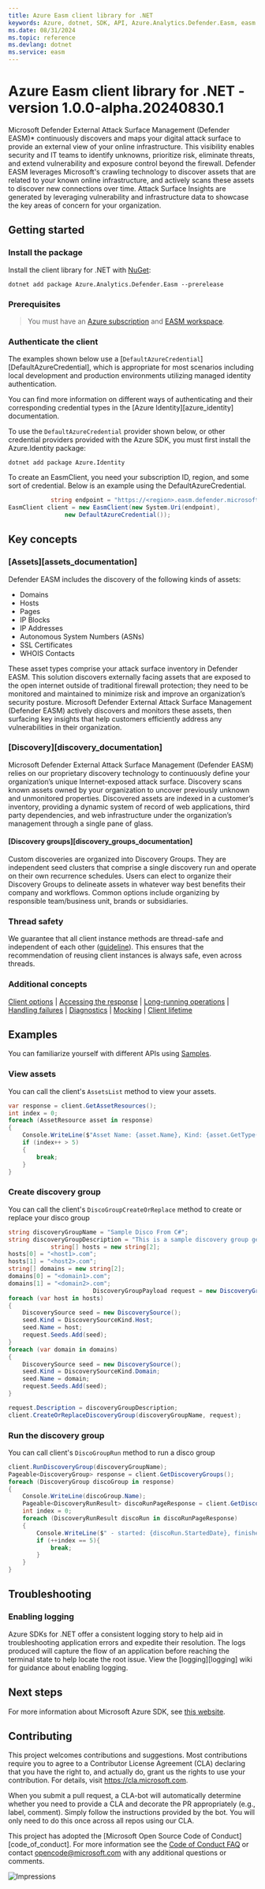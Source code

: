 ```yaml
---
title: Azure Easm client library for .NET
keywords: Azure, dotnet, SDK, API, Azure.Analytics.Defender.Easm, easm
ms.date: 08/31/2024
ms.topic: reference
ms.devlang: dotnet
ms.service: easm
---
```

# Azure Easm client library for .NET - version 1.0.0-alpha.20240830.1 


Microsoft Defender External Attack Surface Management (Defender EASM)\* continuously discovers and maps your digital attack surface to provide an external view of your online infrastructure. This visibility enables security and IT teams to identify unknowns, prioritize risk, eliminate threats, and extend vulnerability and exposure control beyond the firewall. Defender EASM leverages Microsoft's crawling technology to discover assets that are related to your known online infrastructure, and actively scans these assets to discover new connections over time. Attack Surface Insights are generated by leveraging vulnerability and infrastructure data to showcase the key areas of concern for your organization.

## Getting started

### Install the package

Install the client library for .NET with [NuGet](https://www.nuget.org/ ):

```dotnetcli
dotnet add package Azure.Analytics.Defender.Easm --prerelease
```

### Prerequisites
> You must have an [Azure subscription](https://azure.microsoft.com/free/dotnet/) and [EASM workspace](https://learn.microsoft.com/azure/external-attack-surface-management/deploying-the-defender-easm-azure-resource).

### Authenticate the client

The examples shown below use a [`DefaultAzureCredential`][DefaultAzureCredential], which is appropriate for most scenarios including local development and production environments utilizing managed identity authentication.

You can find more information on different ways of authenticating and their corresponding credential types in the [Azure Identity][azure_identity] documentation.

To use the `DefaultAzureCredential` provider shown below,
or other credential providers provided with the Azure SDK, you must first install the Azure.Identity package:

```dotnetcli
dotnet add package Azure.Identity
```

To create an EasmClient, you need your subscription ID, region, and some sort of credential. Below is an example using the DefaultAzureCredential.

```C# Snippet:Sample1_AssetResources_Create_Client
            string endpoint = "https://<region>.easm.defender.microsoft.com/subscriptions/<Your_Subscription_Id>/resourceGroups/<Your_Resource_Group_Name>/workspaces/<Your_Workspace_Name>";
EasmClient client = new EasmClient(new System.Uri(endpoint),
                new DefaultAzureCredential());
```

## Key concepts

### [Assets][assets_documentation]

Defender EASM includes the discovery of the following kinds of assets:
-   Domains
-   Hosts
-   Pages
-   IP Blocks
-   IP Addresses
-   Autonomous System Numbers (ASNs)
-   SSL Certificates
-   WHOIS Contacts

These asset types comprise your attack surface inventory in Defender EASM. This solution discovers externally facing assets that are exposed to the open internet outside of traditional firewall protection; they need to be monitored and maintained to minimize risk and improve an organization’s security posture. Microsoft Defender External Attack Surface Management (Defender EASM) actively discovers and monitors these assets, then surfacing key insights that help customers efficiently address any vulnerabilities in their organization.

### [Discovery][discovery_documentation]

Microsoft Defender External Attack Surface Management (Defender EASM) relies on our proprietary discovery technology to continuously define your organization’s unique Internet-exposed attack surface. Discovery scans known assets owned by your organization to uncover previously unknown and unmonitored properties. Discovered assets are indexed in a customer’s inventory, providing a dynamic system of record of web applications, third party dependencies, and web infrastructure under the organization’s management through a single pane of glass.

#### [Discovery groups][discovery_groups_documentation]

Custom discoveries are organized into Discovery Groups. They are independent seed clusters that comprise a single discovery run and operate on their own recurrence schedules. Users can elect to organize their Discovery Groups to delineate assets in whatever way best benefits their company and workflows. Common options include organizing by responsible team/business unit, brands or subsidiaries.

### Thread safety

We guarantee that all client instance methods are thread-safe and independent of each other ([guideline](https://azure.github.io/azure-sdk/dotnet_introduction.html#dotnet-service-methods-thread-safety)). This ensures that the recommendation of reusing client instances is always safe, even across threads.

### Additional concepts

<!-- CLIENT COMMON BAR -->
[Client options](https://github.com/Azure/azure-sdk-for-net/blob/main/sdk/core/Azure.Core/README.md#configuring-service-clients-using-clientoptions) |
[Accessing the response](https://github.com/Azure/azure-sdk-for-net/blob/main/sdk/core/Azure.Core/README.md#accessing-http-response-details-using-responset) |
[Long-running operations](https://github.com/Azure/azure-sdk-for-net/blob/main/sdk/core/Azure.Core/README.md#consuming-long-running-operations-using-operationt) |
[Handling failures](https://github.com/Azure/azure-sdk-for-net/blob/main/sdk/core/Azure.Core/README.md#reporting-errors-requestfailedexception) |
[Diagnostics](https://github.com/Azure/azure-sdk-for-net/blob/main/sdk/core/Azure.Core/samples/Diagnostics.md) |
[Mocking](https://learn.microsoft.com/dotnet/azure/sdk/unit-testing-mocking) |
[Client lifetime](https://devblogs.microsoft.com/azure-sdk/lifetime-management-and-thread-safety-guarantees-of-azure-sdk-net-clients/)
<!-- CLIENT COMMON BAR -->

## Examples

You can familiarize yourself with different APIs using [Samples](https://github.com/Azure/azure-sdk-for-net/tree/main/sdk/easm/Azure.Analytics.Defender.Easm/samples).

### View assets

You can call the client's `AssetsList` method to view your assets.

```C# Snippet:Sample1_AssetResources_Get_Assets
var response = client.GetAssetResources();
int index = 0;
foreach (AssetResource asset in response)
{
    Console.WriteLine($"Asset Name: {asset.Name}, Kind: {asset.GetType()}");
    if (index++ > 5)
    {
        break;
    }
}
```

### Create discovery group
 
You can call the client's `DiscoGroupCreateOrReplace` method to create or replace your disco group

```C# Snippet:Sample2_DiscoveryGroups_Create_Discovery_Group
string discoveryGroupName = "Sample Disco From C#";
string discoveryGroupDescription = "This is a sample discovery group generated from C#";
            string[] hosts = new string[2];
hosts[0] = "<host1>.com";
hosts[1] = "<host2>.com";
string[] domains = new string[2];
domains[0] = "<domain1>.com";
domains[1] = "<domain2>.com";
                        DiscoveryGroupPayload request = new DiscoveryGroupPayload();
foreach (var host in hosts)
{
    DiscoverySource seed = new DiscoverySource();
    seed.Kind = DiscoverySourceKind.Host;
    seed.Name = host;
    request.Seeds.Add(seed);
}
foreach (var domain in domains)
{
    DiscoverySource seed = new DiscoverySource();
    seed.Kind = DiscoverySourceKind.Domain;
    seed.Name = domain;
    request.Seeds.Add(seed);
}

request.Description = discoveryGroupDescription;
client.CreateOrReplaceDiscoveryGroup(discoveryGroupName, request);
```

### Run the discovery group

You can call client's `DiscoGroupRun` method to run a disco group

```C# Snippet:Sample2_DiscoveryGroups_Run
client.RunDiscoveryGroup(discoveryGroupName);
Pageable<DiscoveryGroup> response = client.GetDiscoveryGroups();
foreach (DiscoveryGroup discoGroup in response)
{
    Console.WriteLine(discoGroup.Name);
    Pageable<DiscoveryRunResult> discoRunPageResponse = client.GetDiscoveryGroupRuns(discoGroup.Name);
    int index = 0;
    foreach (DiscoveryRunResult discoRun in discoRunPageResponse)
    {
        Console.WriteLine($" - started: {discoRun.StartedDate}, finished: {discoRun.CompletedDate}, assets found: {discoRun.TotalAssetsFoundCount}, status: {discoRun.State}");
        if (++index == 5){
            break;
        }
    }
}
```


## Troubleshooting

### Enabling logging
Azure SDKs for .NET offer a consistent logging story to help aid in troubleshooting application errors and expedite
their resolution. The logs produced will capture the flow of an application before reaching the terminal state to help
locate the root issue. View the [logging][logging] wiki for guidance about enabling logging.

## Next steps

For more information about Microsoft Azure SDK, see [this website](https://azure.github.io/azure-sdk/).

## Contributing

This project welcomes contributions and suggestions. Most contributions require you to agree to a Contributor License Agreement (CLA) declaring that you have the right to, and actually do, grant us the rights to use your contribution. For details, visit <https://cla.microsoft.com>.

When you submit a pull request, a CLA-bot will automatically determine whether you need to provide a CLA and decorate the PR appropriately (e.g., label, comment). Simply follow the instructions provided by the bot. You will only need to do this once across all repos using our CLA.

This project has adopted the [Microsoft Open Source Code of Conduct][code_of_conduct]. For more information see the [Code of Conduct FAQ][code_of_conduct_faq] or contact opencode@microsoft.com with any additional questions or comments.

<!-- LINKS -->
[code_of_conduct_faq]: https://opensource.microsoft.com/codeofconduct/faq/
[style-guide-msft]: /style-guide/capitalization
[style-guide-cloud]: https://aka.ms/azsdk/cloud-style-guide

![Impressions](https://azure-sdk-impressions.azurewebsites.net/api/impressions/azure-sdk-for-net/sdk/easm/Azure.Analytics.Defender.Easm/README.png)

